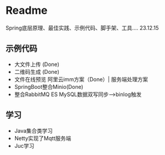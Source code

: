 # Readme
Spring底层原理、最佳实践、示例代码、脚手架、工具.... 23.12.15

## 示例代码
- 大文件上传 (Done)
- 二维码生成 (Done)
- 文件在线预览 阿里云imm方案（Done）| 服务端处理方案
- SpringBoot整合Minio(Done)
- 整合RabbitMQ ES MySQL数据双写同步-->binlog触发

## 学习
- Java集合类学习
- Netty实现了Mqtt服务端
- Juc学习
